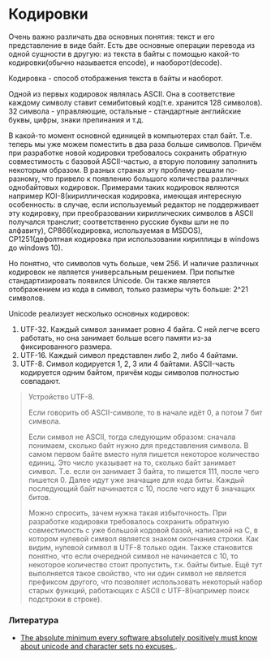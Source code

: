 # Кодировки

Очень важно различать два основных понятия: текст и его представление в виде байт.
Есть две основные операции перевода из одной сущности в другую: из текста в байты 
с помощью какой-то кодировки(обычно называется encode), и наоборот(decode).

Кодировка - способ отображения текста в байты и наоборот.

Одной из первых кодировок являлась ASCII. 
Она в соответствие каждому символу ставит семибитовый код(т.е. хранится 128 символов).
32 символа - управляющие, остальные - стандартные английские буквы, цифры, знаки препинания и т.д.

В какой-то момент основной единицей в компьютерах стал байт.
Т.е. теперь мы уже можем поместить в два раза больше символов.
Причём при разработке новой кодировки требовалось сохранить обратную совместимость
с базовой ASCII-частью, а вторую половину заполнить некоторым образом.
В разных странах эту проблему решали по-разному, что привело к появлению
большого количества различных однобайтовых кодировок.
Примерами таких кодировок являются например 
KOI-8(кириллическая кодировка, имеющая интересную особенность:
в случае, если используемый редактор не поддерживает эту кодировку, 
при преобразовании кириллических символов в ASCII получался транслит;
соответственно русские буквы шли не по алфавиту),
CP866(кодировка, используемая в MSDOS),
CP1251(дефолтная кодировка при использовании кириллицы в windows до windows 10).

Но понятно, что символов чуть больше, чем 256.
И наличие различных кодировок не является универсальным решением.
При попытке стандартизировать появился Unicode. 
Он также является отображением из кода в символ, только размеры чуть больше:
2^21 символов.

Unicode реализует несколько основных кодировок:
1. UTF-32. 
Каждый символ занимает ровно 4 байта.
С ней легче всего работать, но она занимает больше всего памяти из-за 
фиксированного размера.
2. UTF-16.
Каждый символ представлен либо 2, либо 4 байтами.
3. UTF-8.
Символ кодируется 1, 2, 3 или 4 байтами.
ASCII-часть кодируется одним байтом, причём коды символов полностью совпадают.
> Устройство UTF-8.
>
> Если говорить об ASCII-символе, то в начале идёт 0, а потом 7 бит символа.
>
> Если символ не ASCII, тогда следующим образом: сначала понимаем, сколько байт
> нужно для представления символа.
> В самом первом байте вместо нуля пишется некоторое количество единиц.
> Это число указывает на то, сколько байт занимает символ.
> Т.е. если он занимает 3 байта, то пишется 111, после чего пишется 0.
> Далее идут уже значащие для кода биты.
> Каждый последующий байт начинается с 10, после чего идут 6 значащих битов.
>
> Можно спросить, зачем нужна такая избыточность.
> При разработке кодировки требовалось сохранить обратную совместимость 
> с уже большой кодовой базой, написаной на C, в котором
> нулевой символ является знаком окончания строки.
> Как видим, нулевой символ в UTF-8 только один.
> Также становится понятно, что если очередной символ не начинается с 10, 
> то некоторое количество стоит пропустить, т.к. байты битые.
> Ещё тут выполняется такое свойство, что ни один символ не является префиксом
> другого, что позволяет использовать некоторый набор старых функций, работающих
> с ASCII с UTF-8(например поиск подстроки в строке).

### Литература

+ [The absolute minimum every software absolutely positively must 
know about unicode and character sets no excuses.](
https://www.joelonsoftware.com/2003/10/08/the-absolute-minimum-every-software-developer-absolutely-positively-must-know-about-unicode-and-character-sets-no-excuses/
).
